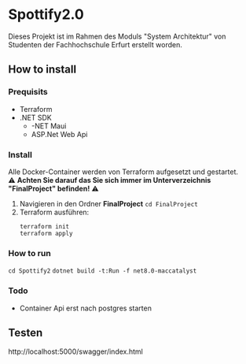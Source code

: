 # Spottify2.0
 Dieses Projekt ist im Rahmen des Moduls "System Architektur" von Studenten der Fachhochschule Erfurt erstellt worden. 

 ## How to install
 ### Prequisits 
 - Terraform
 - .NET SDK
   - -NET Maui
   - ASP.Net Web Api

 ### Install 
 Alle Docker-Container werden von Terraform aufgesetzt und gestartet.  
 ⚠️ **Achten Sie darauf das Sie sich immer im Unterverzeichnis "FinalProject" befinden!** ⚠️
1. Navigieren in den Ordner **FinalProject** 
    ```cd FinalProject```
2. Terraform ausführen: 
    ```
    terraform init 
    terraform apply
    ```

### How to run
```cd Spottify2```
```dotnet build -t:Run -f net8.0-maccatalyst```

### Todo
- Container Api erst nach postgres starten

## Testen
http://localhost:5000/swagger/index.html
